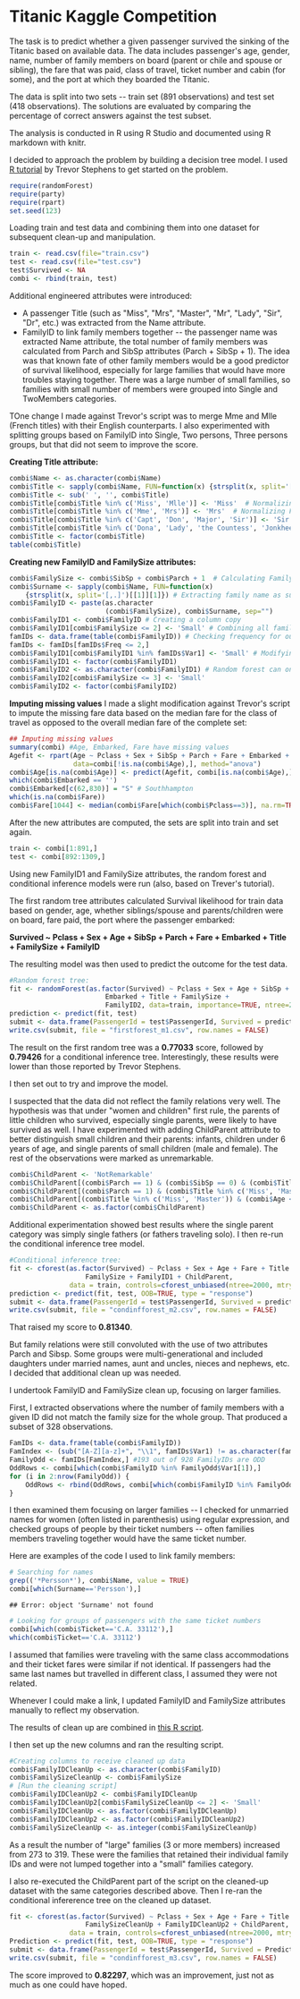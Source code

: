 Titanic Kaggle Competition
========================================================

The task is to predict whether a given passenger survived the sinking of the Titanic based on available data. The data includes passenger's age, gender, name, number of family members on board (parent or chile and spouse or sibling), the fare that was paid, class of travel, ticket number and cabin (for some), and the port at which they boarded the Titanic.

The data is split into two sets -- train set (891 observations) and test set (418 observations). The solutions are evaluated by comparing the percentage of correct answers against the test subset.

The analysis is conducted in R using R Studio and documented using R markdown with knitr.

I decided to approach the problem by building a decision tree model. I used <a href="http://trevorstephens.com/post/72916401642/titanic-getting-started-with-r">R tutorial</a> by Trevor Stephens to get started on the problem. 


```r
require(randomForest)
require(party)
require(rpart)
set.seed(123) 
```

Loading train and test data and combining them into one dataset for subsequent clean-up and manipulation.


```r
train <- read.csv(file="train.csv")
test <- read.csv(file="test.csv")
test$Survived <- NA
combi <- rbind(train, test)
```

Additional engineered attributes were introduced:
- A passenger Title (such as "Miss", "Mrs", "Master", "Mr", "Lady", "Sir", "Dr", etc.) was extracted from the Name attribute.
- FamilyID to link family members together -- the passenger name was extracted Name attribute, the total number of family members was calculated from Parch and SibSp attributes (Parch + SibSp + 1). The idea was that known fate of other family members would be a good predictor of survival likelihood, especially for large families that would have more troubles staying together. There was a large number of small families, so families with small number of members were grouped into Single and TwoMembers categories.

TOne change I made against Trevor's script was to merge Mme and Mlle (French titles) with their English counterparts. I also experimented with splitting groups based on FamilyID into Single, Two persons, Three persons groups, but that did not seem to improve the score. 

**Creating Title attribute:**


```r
combi$Name <- as.character(combi$Name)
combi$Title <- sapply(combi$Name, FUN=function(x) {strsplit(x, split='[,.]')[[1]][2]})
combi$Title <- sub(' ', '', combi$Title)
combi$Title[combi$Title %in% c('Miss', 'Mlle')] <- 'Miss'  # Normalizing French titles - Madmoiselle
combi$Title[combi$Title %in% c('Mme', 'Mrs')] <- 'Mrs'  # Normalizing French titles - Madame
combi$Title[combi$Title %in% c('Capt', 'Don', 'Major', 'Sir')] <- 'Sir' # Combining gentlemen
combi$Title[combi$Title %in% c('Dona', 'Lady', 'the Countess', 'Jonkheer')] <- 'Lady' # Combining ladies
combi$Title <- factor(combi$Title)
table(combi$Title)
```

**Creating new FamilyID and FamilySize attributes:**


```r
combi$FamilySize <- combi$SibSp + combi$Parch + 1  # Calculating Family size 
combi$Surname <- sapply(combi$Name, FUN=function(x) 
    {strsplit(x, split='[,.]')[[1]][1]}) # Extracting family name as surname
combi$FamilyID <- paste(as.character
                        (combi$FamilySize), combi$Surname, sep="")
combi$FamilyID1 <- combi$FamilyID # Creating a column copy 
combi$FamilyID1[combi$FamilySize <= 2] <- 'Small' # Combining all families with less than 2 members into one group: 'Small'
famIDs <- data.frame(table(combi$FamilyID)) # Checking frequency for outliers
famIDs <- famIDs[famIDs$Freq <= 2,] 
combi$FamilyID1[combi$FamilyID1 %in% famIDs$Var1] <- 'Small' # Modifying outliers
combi$FamilyID1 <- factor(combi$FamilyID1)
combi$FamilyID2 <- as.character(combi$FamilyID1) # Random forest can only handle up to 53 factors
combi$FamilyID2[combi$FamilySize <= 3] <- 'Small'
combi$FamilyID2 <- factor(combi$FamilyID2)
```

**Imputing missing values** I made a slight modification against Trevor's script to impute the missing fare data based on the median fare for the class of travel as opposed to the overall median fare of the complete set:


```r
## Imputing missing values
summary(combi) #Age, Embarked, Fare have missing values
Agefit <- rpart(Age ~ Pclass + Sex + SibSp + Parch + Fare + Embarked + Title + FamilySize,
                data=combi[!is.na(combi$Age),], method="anova")
combi$Age[is.na(combi$Age)] <- predict(Agefit, combi[is.na(combi$Age),])
which(combi$Embarked == '') 
combi$Embarked[c(62,830)] = "S" # Southhampton
which(is.na(combi$Fare))
combi$Fare[1044] <- median(combi$Fare[which(combi$Pclass==3)], na.rm=TRUE)
```

After the new attributes are computed, the sets are split into train and set again.


```r
train <- combi[1:891,]
test <- combi[892:1309,]
```

Using new FamilyID1 and FamilySize attributes, the random forest and conditional inference models were run (also, based on Trever's tutorial).

The first random tree attributes calculated Survival likelihood for train data based on gender, age, whether siblings/spouse and parents/children were on board, fare paid, the port where the passenger embarked:

  **Survived ~ Pclass + Sex + Age + SibSp + Parch + Fare + Embarked + Title + FamilySize + FamilyID**

The resulting model was then used to predict the outcome for the test data.


```r
#Random forest tree:
fit <- randomForest(as.factor(Survived) ~ Pclass + Sex + Age + SibSp + Parch + Fare + 
                        Embarked + Title + FamilySize +
                        FamilyID2, data=train, importance=TRUE, ntree=2000)
prediction <- predict(fit, test)
submit <- data.frame(PassengerId = test$PassengerId, Survived = prediction)
write.csv(submit, file = "firstforest_m1.csv", row.names = FALSE)
```

The result on the first random tree was a **0.77033** score, followed by **0.79426** for a conditional inference tree. Interestingly, these results were lower than those reported by Trevor Stephens. 

I then set out to try and improve the model.

I suspected that the data did not reflect the family relations very well. The hypothesis was that under "women and children" first rule, the parents of little children who survived, especially single parents, were likely to have survived as well. 
I have experimented with adding ChildParent attribute to better distinguish small children and their parents: infants, children under 6 years of age, and single parents of small children (male and female). The rest of the observations were marked as unremarkable. 


```r
combi$ChildParent <- 'NotRemarkable'
combi$ChildParent[(combi$Parch == 1) & (combi$SibSp == 0) & (combi$Title %in% c('Mr','Col', 'Dr', 'Rev','Sir'))] <- 'SingleParentMale'
combi$ChildParent[(combi$Parch == 1) & (combi$Title %in% c('Miss', 'Master')) & (combi$Age < 6)] <- 'OnlyChildUnder6'
combi$ChildParent[(combi$Title %in% c('Miss', 'Master')) & (combi$Age <= 1)] <- 'Infant'
combi$ChildParent <- as.factor(combi$ChildParent)
```




Additional experimentation showed best results where the single parent category was simply single fathers (or fathers traveling solo). I then re-run the conditional inference tree model.


```r
#Conditional inference tree:
fit <- cforest(as.factor(Survived) ~ Pclass + Sex + Age + Fare + Title + 
                   FamilySize + FamilyID1 + ChildParent,
               data = train, controls=cforest_unbiased(ntree=2000, mtry=3))
prediction <- predict(fit, test, OOB=TRUE, type = "response")
submit <- data.frame(PassengerId = test$PassengerId, Survived = prediction)
write.csv(submit, file = "condinfforest_m2.csv", row.names = FALSE)
```

That raised my score to **0.81340**.

But family relations were still convoluted with the use of two attributes Parch and Sibsp. Some groups were multi-generational and included daughters under married names, aunt and uncles, nieces and nephews, etc. I decided that additional clean up was needed.

I undertook FamilyID and FamilySize clean up, focusing on larger families.

First, I extracted observations where the number of family members with a given ID did not match the family size for the whole group. That produced a subset of 328 observations.


```r
FamIDs <- data.frame(table(combi$FamilyID))
FamIndex <- (sub("[A-Z][a-z]+", "\\1", famIDs$Var1) != as.character(famIDs$Freq))
FamilyOdd <- famIDs[FamIndex,] #193 out of 928 FamilyIDs are ODD
OddRows <- combi[which(combi$FamilyID %in% FamilyOdd$Var1[1]),]
for (i in 2:nrow(FamilyOdd)) {
    OddRows <- rbind(OddRows, combi[which(combi$FamilyID %in% FamilyOdd$Var1[i]),])
}
```

I then examined them focusing on larger families -- I checked for unmarried names for women (often listed in parenthesis) using regular expression, and checked groups of people by their ticket numbers -- often families members traveling together would have the same ticket number. 

Here are examples of the code I used to link family members:


```r
# Searching for names 
grep(('*Persson*'), combi$Name, value = TRUE)
combi[which(Surname=='Persson'),]
```

```
## Error: object 'Surname' not found
```

```r
# Looking for groups of passengers with the same ticket numbers
combi[which(combi$Ticket=='C.A. 33112'),]
which(combi$Ticket=='C.A. 33112')
```

I assumed that families were traveling with the same class accommodations and their ticket fares were similar if not identical. If passengers had the same last names but travelled in different class, I assumed they were not related.

Whenever I could make a link, I updated FamilyID and FamilySize attributes manually to reflect my observation.

The results of clean up are combined in <a href="https://github.com/anyakar/TitanicKaggleCompetition/blob/master/FamilyIDSize-ClieanUp.R">this R script</a>.

I then set up the new columns and ran the resulting script.


```r
#Creating columns to receive cleaned up data 
combi$FamilyIDCleanUp <- as.character(combi$FamilyID)
combi$FamilySizeCleanUp <- combi$FamilySize
# [Run the cleaning script]
combi$FamilyIDCleanUp2 <- combi$FamilyIDCleanUp
combi$FamilyIDCleanUp2[combi$FamilySizeCleanUp <= 2] <- 'Small'
combi$FamilyIDCleanUp <- as.factor(combi$FamilyIDCleanUp)
combi$FamilyIDCleanUp2 <- as.factor(combi$FamilyIDCleanUp2)
combi$FamilySizeCleanUp <- as.integer(combi$FamilySizeCleanUp)
```

As a result the number of "large" families (3 or more members) increased from 273 to 319. These were the families that retained their individual family IDs and were not lumped together into a "small" families category.

I also re-executed the ChildParent part of the script on the cleaned-up dataset with the same categories described above. Then I re-ran the conditional infererence tree on the cleaned up dataset.




```r
fit <- cforest(as.factor(Survived) ~ Pclass + Sex + Age + Fare + Title + 
                   FamilySizeCleanUp + FamilyIDCleanUp2 + ChildParent,
               data = train, controls=cforest_unbiased(ntree=2000, mtry=3))
Prediction <- predict(fit, test, OOB=TRUE, type = "response")
submit <- data.frame(PassengerId = test$PassengerId, Survived = Prediction)
write.csv(submit, file = "condinfforest_m3.csv", row.names = FALSE)
```

The score improved to **0.82297**, which was an improvement, just not as much as one could have hoped.
